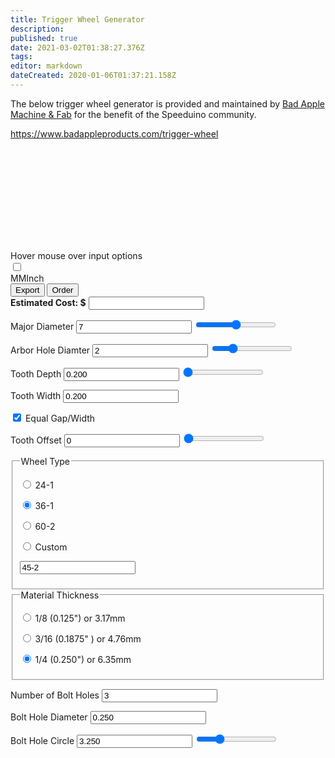 ```yaml
---
title: Trigger Wheel Generator
description: 
published: true
date: 2021-03-02T01:38:27.376Z
tags: 
editor: markdown
dateCreated: 2020-01-06T01:37:21.158Z
---
```


The below trigger wheel generator is provided and maintained by [Bad Apple Machine & Fab](http://www.badappleproducts.com/) for the benefit of the Speeduino community.

https://www.badappleproducts.com/trigger-wheel	

<svg id="svg" xmlns="http://www.w3.org/2000/svg"></svg>
<div id="tip">Hover mouse over input options</div>
<div id="form-div">

<div id="toolbar">
  <label class="switch"><input type="checkbox" id="inch_mm_toggle"><div class="slider round"><span class="on">MM</span><span class="off">Inch</span></div></label>
  <button id="Export" class="button">Export</button>
  <button id="SubmitOrder" class="button">Order</button>
  <div id="EstimatedCostDiv">
  <label><b>Estimated Cost: $</b>
  <input type="text" id="EstimatedCost" value="" readonly>
  </label>
  </div>
</div>

<form class="myForm" method="get" enctype="application/x-www-form-urlencoded" action="/html/codes/html_form_handler.cfm">
<p>
<label>Major Diameter
<input type="text" id="MajorDiameter" value="7" required>
<input type="range" min="200" max="1200" value="700" id="MajorDiameter-Slider">
</label>
</p>


<p>
<label>Arbor Hole Diamter
<input type="text" id="ArborHoleDiameter" value="2">
<input type="range" min="25" max="800" value="200" id="ArborHoleDiameter-Slider">
</label>
</p>

<p>
<label>Tooth Depth
<input type="text" id="ToothDepth" value="0.200">
<input type="range" min="20" max="100" value="20" id="ToothDepth-Slider">
</label>
</p>

<p>
<label>Tooth Width
<input type="text" id="ToothWidth" value="0.200" readonly>
</label>
</p>

<input type="checkbox" id="EqualGap" checked="checked"> Equal Gap/Width

<p>
<label>Tooth Offset
<input type="text" id="ToothOffset" value="0">
<input type="range" min="0" max="360" value="0" id="ToothOffset-Slider">
</label>
</p>

<fieldset id="WheelType">
<legend>Wheel Type</legend>
<p><label class="choice"> <input type="radio" name="WheelType" required id="TwentyFour"> 24-1 </label></p>
<p><label class="choice"> <input type="radio" name="WheelType" checked="checked" required id="ThirtySix"> 36-1 </label></p>
<p><label class="choice"> <input type="radio" name="WheelType" required id="Sixty"> 60-2 </label></p>
<p><label class="choice"> <input type="radio" name="WheelType" required id="CustomWheel"> Custom </label></p>
<p><input type="text" id="CustomWheelSize" value="45-2"></input></p>
</fieldset>

<fieldset id="MaterialThickness">
<legend>Material Thickness</legend>
<p><label class="choice"> <input type="radio" name="Thickness" required id="Eight"> 1/8 (0.125") or 3.17mm </label></p>
<p><label class="choice"> <input type="radio" name="Thickness" required id="ThreeSixTeeths"> 3/16 (0.1875" ) or 4.76mm</label></p>
<p><label class="choice"> <input type="radio" name="Thickness" checked="checked" required id="Quarter"> 1/4 (0.250") or 6.35mm </label></p>
</fieldset>

<p>
<label>Number of Bolt Holes
<input type="text" id="BoltHoles" value="3">
</label>
</p>
  
<p>
<label>Bolt Hole Diameter
<input type="text" id="BoltHoleDiameter" value="0.250">
</label>
</p>

<p>
<label>Bolt Hole Circle
<input type="text" id="BoltCircle" value="3.250">
<input type="range" min="50" max="1100" value="325" id="BoltCircle-Slider">
</label>
</p>

</form>
</div>


